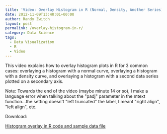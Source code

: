 ```yaml
---
title: 'Video: Overlay Histogram in R (Normal, Density, Another Series)'
date: 2012-11-09T13:40:01+00:00
author: Randy Zwitch
layout: post
permalink: /overlay-histogram-in-r/
category: Data Science
tags:
  - Data Visualization
  - R
  - Video
---
```

This video explains how to overlay histogram plots in R for 3 common cases: overlaying a histogram with a normal curve, overlaying a histogram with a density curve, and overlaying a histogram with a second data series plotted on a secondary axis.

Note: Towards the end of the video (maybe minute 14 or so), I make a language error when talking about the "padj" parameter in the mtext function...the setting doesn't "left truncated" the label, I meant "right align", "left align", etc.





Download:

<a title="Histogram overlay in R" href="http://randyzwitch.com/wp-content/uploads/2012/11/histogram-overlay-r.zip" target="_blank">Histogram overlay in R code and sample data file</a>
